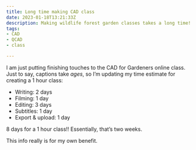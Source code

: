 ```yaml
---
title: Long time making CAD class
date: 2023-01-18T13:21:33Z
description: Making wildlife forest garden classes takes a long time!
tags: 
- CAD
- QCAD
- class

---
```


I am just putting finishing touches to the CAD for Gardeners online class. Just to say, captions take _ages_, so I’m updating my time estimate for creating a 1 hour class:

* Writing: 2 days
* Filming: 1 day
* Editing: 3 days
* Subtitles: 1 day
* Export & upload: 1 day

8 days for a 1 hour class!! Essentially, that’s two weeks.

This info really is for my own benefit.
